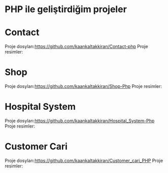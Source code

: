 # PHP ile geliştirdiğim projeler

# Contact
Proje dosyları:https://github.com/kaankaltakkiran/Contact-php
Proje resimler:
# Shop
Proje dosyları:https://github.com/kaankaltakkiran/Shop-Php
Proje resimler:
# Hospital System
Proje dosyları:https://github.com/kaankaltakkiran/Hospital_System-Php
Proje resimler:
# Customer Cari
Proje dosyları:https://github.com/kaankaltakkiran/Customer_cari_PHP
Proje resimler:


